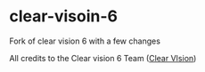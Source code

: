 # clear-visoin-6
Fork of clear vision 6 with a few changes

All credits to the Clear vision 6 Team ([Clear VIsion](https://clearvision.gitlab.io/#home "Clear VIsion"))
